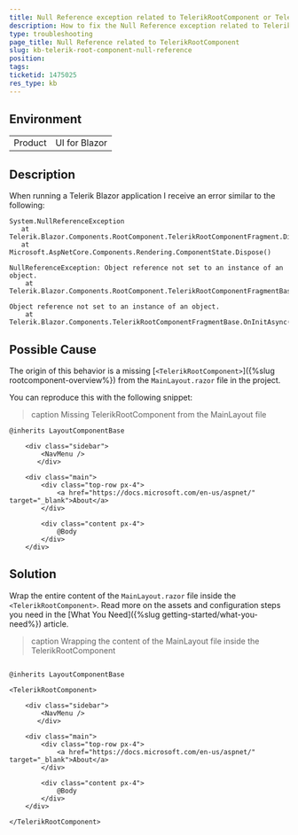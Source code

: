 ```yaml
---
title: Null Reference exception related to TelerikRootComponent or TelerikRootComponentFragment
description: How to fix the Null Reference exception related to TelerikRootComponent or TelerikRootComponentFragment
type: troubleshooting
page_title: Null Reference related to TelerikRootComponent
slug: kb-telerik-root-component-null-reference
position: 
tags: 
ticketid: 1475025
res_type: kb
---
```


## Environment

<table>
    <tbody>
        <tr>
            <td>Product</td>
            <td>UI for Blazor</td>
        </tr>
    </tbody>
</table>


## Description

When running a Telerik Blazor application I receive an error similar to the following:

````C#.skip-repl
System.NullReferenceException
   at Telerik.Blazor.Components.RootComponent.TelerikRootComponentFragment.Dispose()
   at Microsoft.AspNetCore.Components.Rendering.ComponentState.Dispose()
````

````C#.skip-repl
NullReferenceException: Object reference not set to an instance of an object.
    at Telerik.Blazor.Components.RootComponent.TelerikRootComponentFragmentBase.Dispose()
````

````C#.skip-repl
Object reference not set to an instance of an object.
    at Telerik.Blazor.Components.TelerikRootComponentFragmentBase.OnInitAsync()
````


## Possible Cause

The origin of this behavior is a missing [`<TelerikRootComponent>`]({%slug rootcomponent-overview%}) from the `MainLayout.razor` file in the project. 

You can reproduce this with the following snippet:

>caption Missing TelerikRootComponent from the MainLayout file

````CSHTML
@inherits LayoutComponentBase

    <div class="sidebar">
        <NavMenu />
       </div>

    <div class="main">
        <div class="top-row px-4">
            <a href="https://docs.microsoft.com/en-us/aspnet/" target="_blank">About</a>
        </div>

        <div class="content px-4">
            @Body
        </div>
    </div>
````


## Solution

Wrap the entire content of the `MainLayout.razor` file inside the `<TelerikRootComponent>`. Read more on the assets and configuration steps you need in the [What You Need]({%slug getting-started/what-you-need%}) article.

>caption Wrapping the content of the MainLayout file inside the TelerikRootComponent

````CSHTML

@inherits LayoutComponentBase

<TelerikRootComponent>

    <div class="sidebar">
        <NavMenu />
       </div>

    <div class="main">
        <div class="top-row px-4">
            <a href="https://docs.microsoft.com/en-us/aspnet/" target="_blank">About</a>
        </div>

        <div class="content px-4">
            @Body
        </div>
    </div>

</TelerikRootComponent>

````
